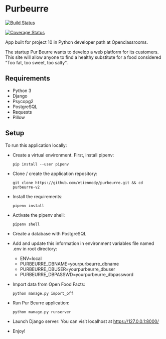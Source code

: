 # Purbeurre
[![Build Status](https://travis-ci.com/etiennody/purbeurre-v2.svg?branch=staging)](https://travis-ci.com/etiennody/purbeurre-v2)

[![Coverage Status](https://coveralls.io/repos/github/etiennody/purbeurre-v2/badge.svg?branch=master)](https://coveralls.io/github/etiennody/purbeurre-v2?branch=master)

App built for project 10 in Python developer path at Openclassrooms.

The startup Pur Beurre wants to develop a web platform for its customers. This site will allow anyone to find a healthy substitute for a food considered "Too fat, too sweet, too salty".

## Requirements
* Python 3
* Django
* Psycopg2
* PostgreSQL
* Requests
* Pillow

## Setup
To run this application locally:

* Create a virtual environment. First, install pipenv:
    ```
    pip install --user pipenv
    ```

* Clone / create the application repository:
    ```
    git clone https://github.com/etiennody/purbeurre.git && cd purbeurre-v2
    ```

* Install the requirements:
    ```
    pipenv install
    ```

* Activate the pipenv shell:
    ```
    pipenv shell
    ```

* Create a database with PostgreSQL


* Add and update this information in environment variables file named .env in root directory:
    * ENV=local
    * PURBEURRE_DBNAME=yourpurbeurre_dbname
    * PURBEURRE_DBUSER=yourpurbeurre_dbuser
    * PURBEURRE_DBPASSWD=yourpurbeurre_dbpassword

* Import data from Open Food Facts:
    ```
    python manage.py import_off
    ```

* Run Pur Beurre application:
    ```
    python manage.py runserver
    ```

* Launch Django server:
You can visit localhost at https://127.0.0.1:8000/

* Enjoy!
